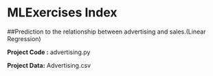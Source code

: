 # MLExercises Index

##Prediction to the relationship between advertising and sales.(Linear Regression)

**Project Code :**
advertising.py

**Project Data:**
Advertising.csv
